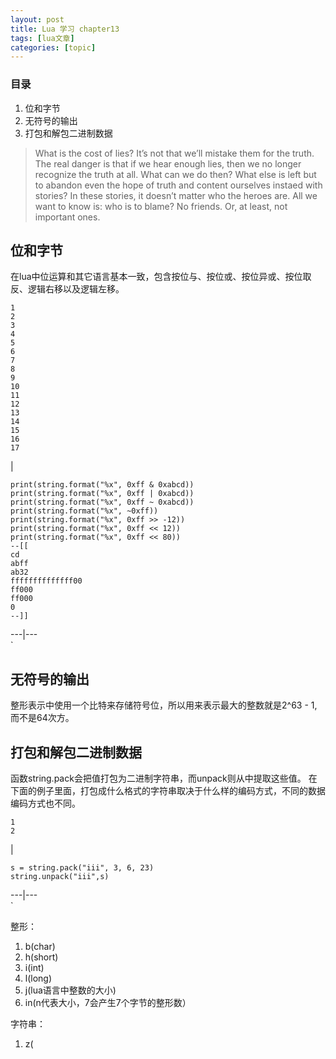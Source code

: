 ```yaml
---
layout: post
title: Lua 学习 chapter13  
tags: [lua文章]
categories: [topic]
---
```

### 目录

  1. 位和字节
  2. 无符号的输出
  3. 打包和解包二进制数据

> What is the cost of lies? It’s not that we’ll mistake them for the truth.
> The real danger is that if we hear enough lies, then we no longer recognize
> the truth at all. What can we do then? What else is left but to abandon even
> the hope of truth and content ourselves instaed with stories? In these
> stories, it doesn’t matter who the heroes are. All we want to know is: who
> is to blame? No friends. Or, at least, not important ones.

## 位和字节

在lua中位运算和其它语言基本一致，包含按位与、按位或、按位异或、按位取反、逻辑右移以及逻辑左移。

    
    
    1
    2
    3
    4
    5
    6
    7
    8
    9
    10
    11
    12
    13
    14
    15
    16
    17
    

|

    
    
    print(string.format("%x", 0xff & 0xabcd))
    print(string.format("%x", 0xff | 0xabcd))
    print(string.format("%x", 0xff ~ 0xabcd))
    print(string.format("%x", ~0xff))
    print(string.format("%x", 0xff >> -12))
    print(string.format("%x", 0xff << 12))
    print(string.format("%x", 0xff << 80))
    --[[
    cd
    abff
    ab32
    ffffffffffffff00
    ff000
    ff000
    0
    --]]
    
      
  
---|---  
`

## 无符号的输出

整形表示中使用一个比特来存储符号位，所以用来表示最大的整数就是2^63 - 1,而不是64次方。

## 打包和解包二进制数据

函数string.pack会把值打包为二进制字符串，而unpack则从中提取这些值。
在下面的例子里面，打包成什么格式的字符串取决于什么样的编码方式，不同的数据编码方式也不同。

    
    
    1
    2
    

|

    
    
    s = string.pack("iii", 3, 6, 23)
    string.unpack("iii",s)
      
  
---|---  
`

整形：

  1. b(char)
  2. h(short)
  3. i(int)
  4. l(long)
  5. j(lua语言中整数的大小)
  6. in(n代表大小，7会产生7个字节的整形数）

字符串：

  1. z(